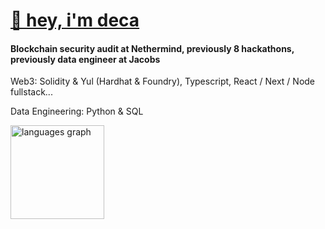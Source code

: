 # [👋 hey, i'm deca](https://linktr.ee/deca12x)
#### Blockchain security audit at Nethermind, previously 8 hackathons, previously data engineer at Jacobs

<p>Web3: Solidity & Yul (Hardhat & Foundry), Typescript, React / Next / Node fullstack...</p>

<p>Data Engineering: Python & SQL</p>

<div align="left">
  <img src="https://github-readme-stats.vercel.app/api/top-langs?username=deca12x&locale=en&hide_title=false&layout=compact&card_width=320&langs_count=5&theme=dracula&hide_border=false" height="150" alt="languages graph"  />
</div>



